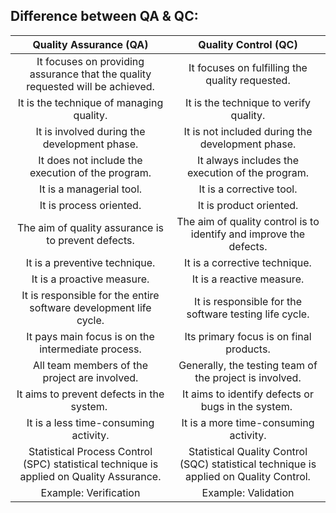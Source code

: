 ﻿## Difference between QA & QC: ##

|**Quality Assurance (QA)**|**Quality Control (QC)**|
| :-: | :-: |
|It focuses on providing assurance that the quality requested will be achieved.|It focuses on fulfilling the quality requested.|
|It is the technique of managing quality.|It is the technique to verify quality.|
|It is involved during the development phase.|It is not included during the development phase.|
|It does not include the execution of the program.|It always includes the execution of the program.|
|It is a managerial tool.|It is a corrective tool.|
|It is process oriented.|It is product oriented.|
|The aim of quality assurance is to prevent defects.|The aim of quality control is to identify and improve the defects.|
|It is a preventive technique.|It is a corrective technique.|
|It is a proactive measure.|It is a reactive measure.|
|It is responsible for the entire software development life cycle.|It is responsible for the software testing life cycle.|
|It pays main focus is on the intermediate process.|Its primary focus is on final products.|
|All team members of the project are involved.|Generally, the testing team of the project is involved.|
|It aims to prevent defects in the system. |It aims to identify defects or bugs in the system. |
|It is a less time-consuming activity.|It is a more time-consuming activity.|
|Statistical Process Control (SPC) statistical technique is applied on Quality Assurance.|Statistical Quality Control (SQC) statistical technique is applied on Quality Control.|
|Example: Verification|Example: Validation|


